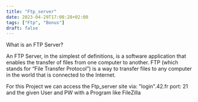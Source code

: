 ```yaml
---
title: "Ftp_server"
date: 2023-04-29T17:08:28+02:00
tags: ["Ftp", "Bonus"]
draft: false
---
```


What is an FTP Server?


An FTP Server, in the simplest of definitions, is a software application that enables the transfer of files from one computer to another. FTP (which stands for “File Transfer Protocol”) is a way to transfer files to any computer in the world that is connected to the Internet.


For this Project we can access the Ftp_server site via:
"login".42.fr port: 21
and the given User and PW
with a Program like FileZilla